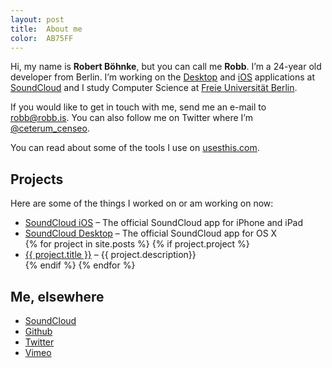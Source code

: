 ```yaml
---
layout: post
title:  About me
color:  AB75FF
---
```


Hi, my name is **Robert Böhnke**, but you can call me **Robb**.
I’m a 24-year old developer from Berlin.
I’m working on the [Desktop][soundcloud_desktop] and
[iOS][soundcloud_ios] applications at [SoundCloud][soundcloud] and I study
Computer Science at [Freie Universität Berlin][fu_berlin].

If you would like to get in touch with me, send me an e-mail to
[robb@robb.is](mailto:robb@robb.is). You can also follow me on
Twitter where I’m [@ceterum_censeo][twitter].

You can read about some of the tools I use on [usesthis.com][usesthis].

## Projects

Here are some of the things I worked on or am working on now:

<ul>
  <li>
    <a href="http://itunes.apple.com/en/app/soundcloud/id336353151">SoundCloud iOS</a> – The official SoundCloud app for iPhone and iPad
  </li>
  <li>
    <a href="http://itunes.apple.com/en/app/soundcloud/id412754595">SoundCloud Desktop</a> – The official SoundCloud app for OS X
  </li>
{% for project in site.posts %}
  {% if project.project %}
    <li>
      <a href="{{ project.url }}">{{ project.title }}</a> – {{ project.description}}
    </li>
  {% endif %}
{% endfor %}
</ul>

## Me, elsewhere

* [SoundCloud][soundcloud_profile]
* [Github][github]
* [Twitter][twitter]
* [Vimeo][vimeo]

[soundcloud_desktop]: http://itunes.apple.com/en/app/soundcloud/id412754595
[soundcloud_ios]:     http://itunes.apple.com/en/app/soundcloud/id336353151
[soundcloud]:         https://soundcloud.com
[fu_berlin]:          http://www.fu-berlin.de
[usesthis]:           http://robert.bohnke.usesthis.com

[soundcloud_profile]: https://soundcloud.com/robb
[github]:             https://github.com/robb
[vimeo]:              https://vimeo.com/robb
[twitter]:            https://twitter.com/ceterum_censeo
